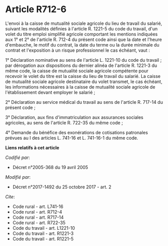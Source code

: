 # Article R712-6

L'envoi à la caisse de mutualité sociale agricole du lieu de travail du salarié, suivant les modalités définies à l'article
R. 1221-5 du code du travail, d'un volet du titre emploi simplifié agricole comportant les mentions indiquées aux 1° et 2° de
l'article R. 712-4 du présent code ainsi que la date et l'heure d'embauche, le motif du contrat, la date du terme ou la durée
minimale du contrat et l'exposition à un risque professionnel le cas échéant, vaut : 

1° Déclaration nominative au sens de l'article L. 1221-10 du code du travail ; par dérogation aux dispositions du dernier
alinéa de l'article R. 1221-3 du même code, la caisse de mutualité sociale agricole compétente pour recevoir le volet du
titre est la caisse du lieu de travail du salarié. La caisse de mutualité sociale agricole destinataire du volet transmet, le
cas échéant, les informations nécessaires à la caisse de mutualité sociale agricole de l'établissement devant employer le
salarié ; 

2° Déclaration au service médical du travail au sens de l'article R. 717-14 du présent code ; 

3° Déclaration, aux fins d'immatriculation aux assurances sociales agricoles, au sens de l'article R. 722-35 du même code ; 

4° Demande du bénéfice des exonérations de cotisations patronales prévues au I des articles L. 741-16 et L. 741-16-1 du même
code.

**Liens relatifs à cet article**

_Codifié par_:

  - Décret n°2005-368 du 19 avril 2005

_Modifié par_:

  - Décret n°2017-1492 du 25 octobre 2017 - art. 2

_Cite_:

  - Code rural - art. L741-16
  - Code rural - art. R712-4
  - Code rural - art. R717-14
  - Code rural - art. R722-35
  - Code du travail - art. L1221-10
  - Code du travail - art. R1221-3
  - Code du travail - art. R1221-5
